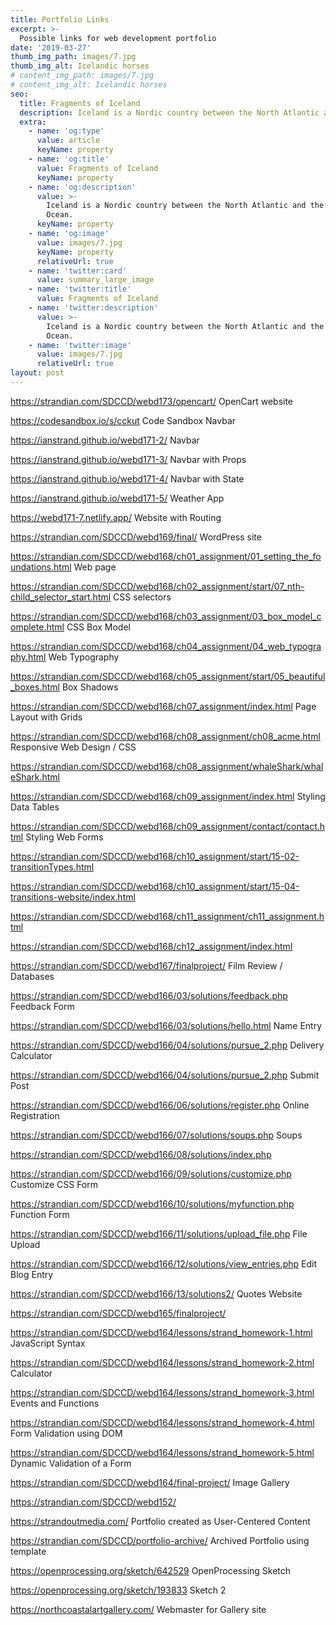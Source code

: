 ```yaml
---
title: Portfolio Links
excerpt: >-
  Possible links for web development portfolio
date: '2019-03-27'
thumb_img_path: images/7.jpg
thumb_img_alt: Icelandic horses
# content_img_path: images/7.jpg
# content_img_alt: Icelandic horses
seo:
  title: Fragments of Iceland
  description: Iceland is a Nordic country between the North Atlantic and the Arctic Ocean.
  extra:
    - name: 'og:type'
      value: article
      keyName: property
    - name: 'og:title'
      value: Fragments of Iceland
      keyName: property
    - name: 'og:description'
      value: >-
        Iceland is a Nordic country between the North Atlantic and the Arctic
        Ocean.
      keyName: property
    - name: 'og:image'
      value: images/7.jpg
      keyName: property
      relativeUrl: true
    - name: 'twitter:card'
      value: summary_large_image
    - name: 'twitter:title'
      value: Fragments of Iceland
    - name: 'twitter:description'
      value: >-
        Iceland is a Nordic country between the North Atlantic and the Arctic
        Ocean.
    - name: 'twitter:image'
      value: images/7.jpg
      relativeUrl: true
layout: post
---
```


https://strandian.com/SDCCD/webd173/opencart/ 
OpenCart website

https://codesandbox.io/s/cckut 
Code Sandbox Navbar

https://ianstrand.github.io/webd171-2/ 
Navbar

https://ianstrand.github.io/webd171-3/ 
Navbar with Props

https://ianstrand.github.io/webd171-4/ 
Navbar with State

https://ianstrand.github.io/webd171-5/ 
Weather App

https://webd171-7.netlify.app/ 
Website with Routing

https://strandian.com/SDCCD/webd169/final/
WordPress site

https://strandian.com/SDCCD/webd168/ch01_assignment/01_setting_the_foundations.html
Web page

https://strandian.com/SDCCD/webd168/ch02_assignment/start/07_nth-child_selector_start.html
CSS selectors

https://strandian.com/SDCCD/webd168/ch03_assignment/03_box_model_complete.html
CSS Box Model

https://strandian.com/SDCCD/webd168/ch04_assignment/04_web_typography.html
Web Typography

https://strandian.com/SDCCD/webd168/ch05_assignment/start/05_beautiful_boxes.html
Box Shadows

https://strandian.com/SDCCD/webd168/ch07_assignment/index.html
Page Layout with Grids

https://strandian.com/SDCCD/webd168/ch08_assignment/ch08_acme.html
Responsive Web Design / CSS

https://strandian.com/SDCCD/webd168/ch08_assignment/whaleShark/whaleShark.html

https://strandian.com/SDCCD/webd168/ch09_assignment/index.html
Styling Data Tables

https://strandian.com/SDCCD/webd168/ch09_assignment/contact/contact.html
Styling Web Forms

https://strandian.com/SDCCD/webd168/ch10_assignment/start/15-02-transitionTypes.html

https://strandian.com/SDCCD/webd168/ch10_assignment/start/15-04-transitions-website/index.html


https://strandian.com/SDCCD/webd168/ch11_assignment/ch11_assignment.html

https://strandian.com/SDCCD/webd168/ch12_assignment/index.html

https://strandian.com/SDCCD/webd167/finalproject/
Film Review / Databases

https://strandian.com/SDCCD/webd166/03/solutions/feedback.php
Feedback Form

https://strandian.com/SDCCD/webd166/03/solutions/hello.html
Name Entry

https://strandian.com/SDCCD/webd166/04/solutions/pursue_2.php
Delivery Calculator

https://strandian.com/SDCCD/webd166/04/solutions/pursue_2.php
Submit Post

https://strandian.com/SDCCD/webd166/06/solutions/register.php
Online Registration

https://strandian.com/SDCCD/webd166/07/solutions/soups.php
Soups

https://strandian.com/SDCCD/webd166/08/solutions/index.php


https://strandian.com/SDCCD/webd166/09/solutions/customize.php
Customize CSS Form

https://strandian.com/SDCCD/webd166/10/solutions/myfunction.php
Function Form

https://strandian.com/SDCCD/webd166/11/solutions/upload_file.php
File Upload

https://strandian.com/SDCCD/webd166/12/solutions/view_entries.php
Edit Blog Entry

https://strandian.com/SDCCD/webd166/13/solutions2/
Quotes Website

https://strandian.com/SDCCD/webd165/finalproject/

https://strandian.com/SDCCD/webd164/lessons/strand_homework-1.html
JavaScript Syntax

https://strandian.com/SDCCD/webd164/lessons/strand_homework-2.html
Calculator

https://strandian.com/SDCCD/webd164/lessons/strand_homework-3.html
Events and Functions

https://strandian.com/SDCCD/webd164/lessons/strand_homework-4.html
Form Validation using DOM

https://strandian.com/SDCCD/webd164/lessons/strand_homework-5.html
Dynamic Validation of a Form

https://strandian.com/SDCCD/webd164/final-project/
Image Gallery

https://strandian.com/SDCCD/webd152/

https://strandoutmedia.com/
Portfolio created as User-Centered Content

https://strandian.com/SDCCD/portfolio-archive/
Archived Portfolio using template

https://openprocessing.org/sketch/642529
OpenProcessing Sketch

https://openprocessing.org/sketch/193833
Sketch 2

https://northcoastalartgallery.com/
Webmaster for Gallery site